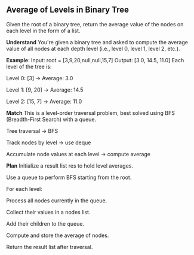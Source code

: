 ## Average of Levels in Binary Tree
Given the root of a binary tree, return the average value of the nodes on each level in the form of a list.

**Understand**
You're given a binary tree and asked to compute the average value of all nodes at each depth level (i.e., level 0, level 1, level 2, etc.).

**Example**:
Input: root = [3,9,20,null,null,15,7]
Output: [3.0, 14.5, 11.0]
Each level of the tree is:

Level 0: [3] → Average: 3.0

Level 1: [9, 20] → Average: 14.5

Level 2: [15, 7] → Average: 11.0

**Match**
This is a level-order traversal problem, best solved using BFS (Breadth-First Search) with a queue.

Tree traversal → BFS

Track nodes by level → use deque

Accumulate node values at each level → compute average

**Plan**
Initialize a result list res to hold level averages.

Use a queue to perform BFS starting from the root.

For each level:

Process all nodes currently in the queue.

Collect their values in a nodes list.

Add their children to the queue.

Compute and store the average of nodes.

Return the result list after traversal.




